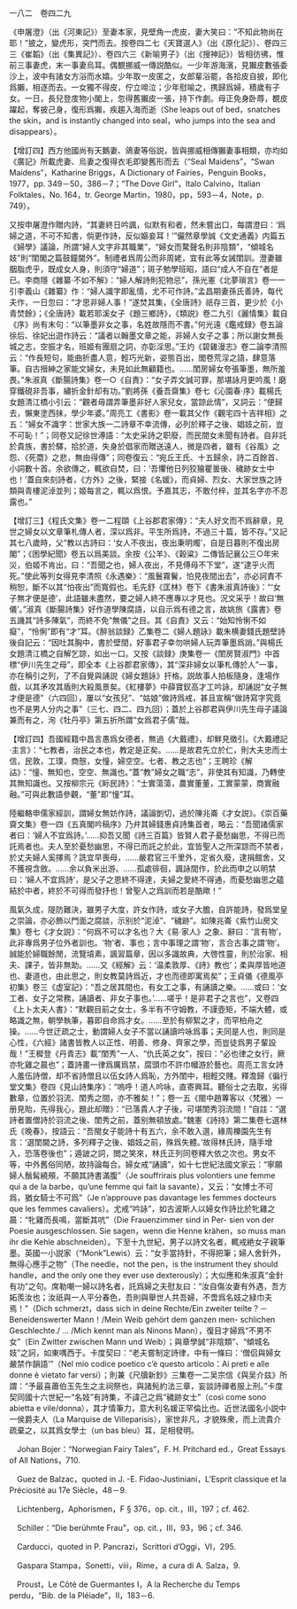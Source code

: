 一八二　卷四二九

《申屠澄》（出《河東記》）至妻本家，見壁角一虎皮，妻大笑曰：“不知此物尚在耶！”披之，變虎形，突門而去。按卷四二七《天寶選人》（出《原化記》）、卷四三三《崔韜》（出《集異記》）、卷四六三《新喻男子》（出《搜神記》）皆相彷彿，惟前三事妻虎，末一事妻烏耳。偶覩挪威一傳説酷似。一少年游海濱，見獺皮數張委沙上，波中有諸女方浴而水嬉。少年取一皮匿之，女郎輩浴罷，各拾皮自披，即化爲獺，相逐而去。一女獨不得皮，佇立啼泣；少年慰喻之，携歸爲婦，積歲有子女。一日，長兒登庋物小閣上，忽得舊獺皮一張，持下作劇。母正免身卧蓐，覩皮躍起，奪披己身，復形爲獺，疾趨入海而逝（She leaps out of bed，snatches the skin，and is instantly changed into seal，who jumps into the sea and disappears）。

【增訂四】西方他國尚有天鵝妻、鴿妻等俗説，皆與挪威相傳獺妻事相類，亦均如《廣記》所載虎妻、烏妻之復得衣毛即變舊形而去（“Seal Maidens”，“Swan Maidens”，Katharine Briggs，A Dictionary of Fairies，Penguin Books，1977，pp. 349－50，386－7；“The Dove Girl”，Italo Calvino，Italian Folktales，No. 164，tr. George Martin，1980，pp，593－4，Note，p. 749）。

又按申屠澄作贈内詩，“其妻終日吟諷，似默有和者，然未嘗出口，每謂澄曰：‘爲婦之道，不可不知書，倘更作詩，反似嫗妾耳！’”儼然章學誠《文史通義》内篇五《婦學》議論，所謂“婦人文字非其職業”，“婦女而騖聲名則非陰類”，“傾城名妓”則“閨閣之篇鼓鐘閫外”。制禮者爲周公而非周姥，宜有此等女誡閨訓。澄妻雖胭脂虎乎，既成女人身，則須守“婦道”；斑子勉學班昭，語曰“成人不自在”者是已。李商隱《雜纂·不如不解》：“婦人解詩則犯物忌”，孫光憲《北夢瑣言》卷一一引李義山《雜纂》作：“婦人識字即亂情，尤不可作詩。”孟昌期妻孫氏善詩，每代夫作，一日忽曰：“才思非婦人事！”遂焚其集，《全唐詩》祇存三首，更少於《小青焚餘》；《全唐詩》載若耶溪女子《題三鄉詩》，《類説》卷二九引《麗情集》載自《序》尚有末句：“以筆墨非女之事，名姓故隱而不書。”何光遠《鑑戒録》卷五論徐后、徐妃出遊作詩云：“議者以翰墨文章之能，非婦人女子之事；所以謝女無長城之志，空振才名，班姬有團扇之詞，亦彰淫思。”王灼《碧雞漫志》卷二論李清照云：“作長短句，能曲折盡人意，輕巧光新，姿態百出，閭卷荒淫之語，肆意落筆。自古搢紳之家能文婦女，未見如此無顧籍也。……閨房婦女夸張筆墨，無所羞畏。”朱淑真《斷腸詩集》卷一○《自責》：“女子弄文誠可罪，那堪詠月更吟風！磨穿鐵硯非吾事，繡折金針却有功。”劉將孫《養吾齋集》卷七《沁園春·序》載楊氏女題清江橋小引云：“觀者毋謂弄筆墨非好人家兒女，當諒此情”，又詞云：“便歸去，懶東塗西抹，學少年婆。”周亮工《書影》卷一載其父作《觀宅四十吉祥相》之五：“婦女不識字：世家大族一二詩章不幸流傳，必列於釋子之後、娼妓之前，豈不可恥！”；同卷又記徐世溥語：“太史采詩之职廢，而民間女未聞有詩者。自非託於貴族，書於驛，拾於道，失身於倡家而贈送遠人，微是四者，雖有《谷風》之怨、《死麕》之悲，無由得傳”；同卷復云：“宛丘王氏、十五歸余，詩二百餘首、小詞數十首。余欲傳之，輒欲自焚，曰：‘吾懼他日列狡獪瞿曇後、穢跡女士中也！’蓋自來刻詩者，《方外》之後，緊接《名媛》，而貞婦、烈女、大家世族之詩類與青樓泥淖並列；姬每言之，輒以爲恨。予嘉其志，不敢付梓，並其名字亦不忍露也。”

【增訂三】《程氏文集》卷一二程頤《上谷郡君家傳》：“夫人好文而不爲辭章，見世之婦女以文章筆札傳人者，深以爲非。平生所爲詩，不過三十篇，皆不存。”又記其七八歲時，父“教以古詩曰：‘女人不夜出，夜出秉明燭’，自是日暮則不復出房閣”；《困學紀聞》卷五以爲美談。余按《公羊》、《穀粱》二傳皆記襄公三○年宋災，伯姬不肯出，曰：“吾聞之也，婦人夜出，不見傅母不下堂”，遂“逮乎火而死。”使此等列女得見李清照《永遇樂》：“風鬟霧鬢，怕見夜間出去”，亦必訶責不稍恕，斷不以其“怕夜出”而寬假也。毛先舒《匡林》卷下《書朱淑真詩後》：“‘女子無才便是德’，此語雖未盡然，要之婦人終不應專以才見也。況文采乎！故曰‘無儀’。”淑真《斷腸詩集》好作道學陳腐語，以自示爲有德之言，故姚旅《露書》卷五譏其“詩多陳氣”，而終不免“無儀”之目。其《自責》又云：“始知怜悧不如癡”，“怜悧”即有“才”耳。《醉翁談録》乙集卷二《婦人題詠》載朱横妻錢氏題壁詩後自記云：“因吐其胸中，書於壁間，好事君子幸勿哄婦人玩弄筆墨爲誚。”與楊氏女題清江橋之自解乞諒，如出一口。又按《談録》庚集卷一《閨房賢淑門》中首標“伊川先生之母”，即全本《上谷郡君家傳》，其“深非婦女以筆札傳於人”一事，亦在稱引之列，了不自覺與誦説《婦女題詠》扞格。説故事人拍板隨身，逢場作戲，以其矛攻其盾則大殺風景矣。《紅樓夢》中薛寶釵高才工吟詠，却誦説“女子無才便是德”（六四回），屢以“女孩兒”、“姑娘”做詩爲戒，甚且宣稱“做詩寫字究竟也不是男人分内之事”（三七、四二、四九回）；蓋於上谷郡君與伊川先生母子議論兼而有之，洵《牡丹亭》第五折所謂“女爲君子儒”哉。

【增訂四】吾國經籍中昌言愚爲女德者，無過《大戴禮》，却鮮見徵引。《大戴禮記·主言》：“七教者，治民之本也，教定是正矣。……是故君先立於仁，則大夫忠而士信，民敦，工璞，商慤，女憧，婦空空。七者、教之志也”；王聘珍《解詁》：“憧、無知也，空空、無識也。”蓋“教”婦女之職“志”，非使其有知識，乃轉使其無知識也。又按柳宗元《眎民詩》：“士實蕩蕩，農實董董，工實蒙蒙，商實融融。”可與此數語參觀，“董”即“憧”耳。

陸繼輅申儒家經訓，謂婦女無妨作詩，議論剴切，過於陳兆崙《才女説》。《崇百藥齋文集》卷一四《五真閣吟稿序》乃弁其婦錢惠貞詩集首者，略云：“吾聞諸儒家者曰：‘婦人不宜爲詩。’……抑吾又聞《詩三百篇》皆賢人君子憂愁幽思，不得已而託焉者也。夫人至於憂愁幽思，不得已而託之於此，宜皆聖人之所深諒而不禁者，於丈夫婦人奚擇焉？詵宜早喪母，……嚴君官三千里外，定省久廢，逮捐館舍，又不獲視含斂。……余以負米出游。……孤處徘徊，諷詠間作，於此而申之以明禁曰：‘婦人不宜爲詩’，是父子之恩終不得達，夫婦之愛終不得通，而憂愁幽思之藴結於中者，終於不可得而發抒也！曾聖人之爲訓而若是酷歟！”

風氣久成，隄防難決，雖男子大度，許女作詩，或女子大膽，自許能詩，發爲堂皇之崇論，亦必飾以門面之腐談，示别於“泥淖”、“穢跡”。如陳兆崙《紫竹山房文集》卷七《才女説》：“何爲不可以才名也？大《易·家人》之象、辭曰：‘言有物’，此非專爲男子位外者訓也。‘物’者、事也；言中事理之謂‘物’，言合古事之謂‘物’。誠能於婦職餘閒，流覽墳素，諷習篇章，因以多識故典，大啓性靈，則於治家、相夫、課子，皆非無助。……又《經解》云：‘温柔敦厚、《詩》教也’；柔與厚皆地道也、妻道也，由此思之，則女教莫詩爲近，才也而德即寓焉矣”；王貞儀《德風亭初集》卷三《虚室記》：“吾之居其間也，有女工之事，有誦讀之樂。……或曰：‘女工者、女子之常務，誦讀者、非女子事也。’……嗟乎！是非君子之言也”，又卷四《上卜太夫人書》：“默觀目前之女士，多半有不守姆教，不謹壺矩，不端大體，或略識之無，朝學執筆，暮即自命爲才女。……至於有柳絮之才，而罕柏舟之操。……今世迂疏之士，動謂婦人女子不當以誦讀吟咏爲事；夫同是人也，則同是心性，《六經》諸書皆教人以正性、明善、修身、齊家之學，而豈徒爲男子輩設哉！”王穉登《丹青志》載“閨秀”一人、“仇氏英之女”，按曰：“必也律之女行，厥亦牝雞之晨也”；蓋詩畫一律爲厲爲禁，腐頭巾不許巾幗游於藝也。周亮工言女詩人羞伍詩僧，却不省詩僧且以伍女詩人爲恥，方外閨中，相輕交賤。釋澹歸《徧行堂文集》卷四《見山詩集序》：“嗚呼！道人吟咏，直寄興耳。聽俗士之去取，劣得數章，位置於羽流、閨秀之間，亦不雅矣！”；卷一五《閩中趙蓴客以〈梵雅〉一册見貽，先得我心，題此却贈》：“已落貴人才子後，可堪閨秀羽流間！”自註：“選詩者置僧詩於羽流之後、閨秀之前，蓋别無頓放處。”魏憲《詩持》第二集卷七選林氏《晚春》，按語云：“吾閩女子能詩十有五六，余不敢入選，緣周櫟園先生有言：‘選閨閫之詩，多列釋子之後、娼妓之前，殊爲失體。’故得林氏詩，隨手增入，恐落卷後也”；遁詖之詞，閲之笑來，林氏正列同卷釋大依之次也。男女不等，中外舊俗同陋，故持論每合。婦女戒“誦讀”，如十七世紀法國文家云：“寧願婦人鬚髯繞頰，不願其詩書滿腹”（Je souffrirais plus volontiers une femme qui a de la barbe，qu’une femme qui fait la savante），又云：“女博士不可爲，猶女騎士不可爲”（Je n’approuve pas davantage les femmes docteurs que les femmes cavaliers）。尤戒“吟詠”，如古波斯人以婦女作詩比於牝雞之晨：“牝雞而長鳴，當斷其吭”（Die Frauenzimmer sind in Per-
sien von der Poesie ausgeschlossen. Sie sagen，wenn die Henne krähen，so muss man ihr die Kehle abschneiden）。下至十九世紀，男子以詩文名者，輒戒絶女子親筆墨。英國一小説家（“Monk”Lewis）云：“女手當持針，不得把筆；婦人舍針外，無得心應手之物”（The needle，not the pen，is the instrument they should handle，and the only one they ever use dexterously）；大似應和朱淑真“金針有功”之句。席勒嘲一婦以詩名者，託爲婦之夫慰友曰：“汝自傷汝妻有外遇，吾方妬羨汝也；汝祇與一人平分春色，吾則與舉世人共吾婦，不啻爲名妓之緑巾夫焉！”（Dich schmerzt，dass sich in deine Rechte/Ein zweiter teilte？－Beneidenswerter Mann！/Mein Weib gehört dem ganzen men-
schlichen Geschlechte./ ... /Mich kennt man als Ninons Mann），復目才婦爲“不男不女”（Ein Zwitter zwischen Mann und Weib）；與章學誠“非陰類”、“傾城名妓”之訶，如東喁西于。卡度契曰：“老夫嘗制定詩律，中有一條曰：‘僧侣與婦女嚴禁作韻語’”（Nel mio codice poetico c’è questo articolo：Ai preti e alle donne è vietato far versi）；則兼《尺牘新鈔》三集卷一二吴宗信《與吴介兹》所謂：“予最喜蕭伯玉先生之主祠祭也，與諸髡約法三章，妄談詩禪者服上刑。”卡度契同國十六世紀一“名妓”有詩集，不諱己之爲“穢跡女士”（così come sono abietta e vile/donna），其才情筆力，意大利名媛正罕倫比也。近世法國名小説中一侯爵夫人（La Marquise de Villeparisis），家世非凡，才貌殊衆，而上流貴介疏棄之，以其爲女學士（un bas bleu）耳，足相發明。











　Johan Bojer：“Norwegian Fairy Tales”，F. H. Pritchard ed.，Great Essays of All Nations，710.

　Guez de Balzac，quoted in J. -E. Fidao-Justiniani，L’Esprit classique et la Préciosité au 17e Siècle，48－9.

　Lichtenberg，Aphorismen，F § 376，op. cit.，III，197；cf. 462.

　Schiller：“Die berühmte Frau”，op. cit.，III，93，96；cf. 346.

　Carducci，quoted in P. Pancrazi，Scrittori d’Oggi，VI，295.

　Gaspara Stampa，Sonetti，viii，Rime，a cura di A. Salza，9.

　Proust，Le Côté de Guermantes I，A la Recherche du Temps perdu，“Bib. de la Pléiade”，II，183－6.